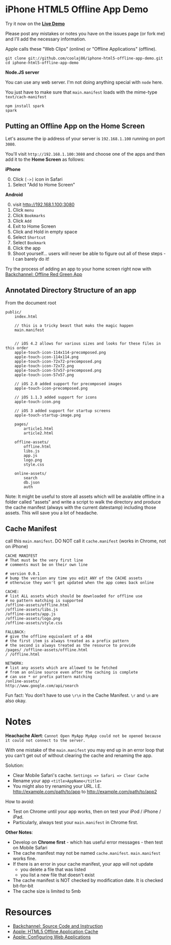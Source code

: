 iPhone HTML5 Offline App Demo
====

Try it now on the [**Live Demo**](http://coolaj86.info/iphone-html5-offline-app-demo)


Please post any mistakes or notes you have on the issues page (or fork me) and I'll add the necessary information.

Apple calls these "Web Clips" (online) or "Offline Applications" (offline).

    git clone git://github.com/coolaj86/iphone-html5-offline-app-demo.git
    cd iphone-html5-offline-app-demo

**Node.JS server**

You can use any web server. I'm not doing anything special with `node` here.

You just have to make sure that `main.manifest` loads with the mime-type `text/cach-manifest`

    npm install spark
    spark

Putting an Offline App on the Home Screen
----

Let's assume the ip address of your server is `192.168.1.100` running on port `3080`.

You'll visit `http://192.168.1.100:3080` and choose one of the apps and then add it to the **Home Screen** as follows:

**iPhone**

  0. Click `[->]` icon in Safari
  0. Select "Add to Home Screen"

**Android**

  0. visit http://192.168.1.100:3080
  0. Click `menu`
  0. Click `Bookmarks`
  0. Click `Add`
  0. Exit to Home Screen
  0. Click and Hold in empty space
  0. Select `Shortcut`
  0. Select `Bookmark`
  0. Click the app
  0. Shoot yourself... users will never be able to figure out all of these steps - I can barely do it!

Try the process of adding an app to your home screen right now with [Backchannel: Offline Red Green App](http://kentbrewster.com/backchannel/bc.html)

Annotated Directory Structure of an app
----

From the document root

    public/
        index.html

        // this is a tricky beast that maks the magic happen
        main.manifest


        // iOS 4.2 allows for various sizes and looks for these files in this order
        apple-touch-icon-114x114-precomposed.png
        apple-touch-icon-114x114.png
        apple-touch-icon-72x72-precomposed.png
        apple-touch-icon-72x72.png
        apple-touch-icon-57x57-precomposed.png
        apple-touch-icon-57x57.png

        // iOS 2.0 added support for precomposed images
        apple-touch-icon-precomposed.png

        // iOS 1.1.3 added support for icons
        apple-touch-icon.png

        // iOS 3 added support for startup screens
        apple-touch-startup-image.png

        pages/
            article1.html
            article2.html

        offline-assets/
            offline.html
            libs.js
            app.js
            logo.png
            style.css

        online-assets/
            search
            db.json
            auth

Note: It might be useful to store all assets which will be available offline in a folder called "assets" and write a script to walk the directory and produce the cache manifest (always with the current datestamp) including those assets. This will save you a lot of headache.

Cache Manifest
----
call this `main.manifest`. DO NOT call it `cache.manifest` (works in Chrome, not on iPhone)

    CACHE MANIFEST
    # That must be the very first line
    # comments must be on their own line

    # version 0.0.1
    # bump the version any time you edit ANY of the CACHE assets
    # otherwise they won't get updated when the app comes back online
    
    CACHE:
    # list ALL assets which should be downloaded for offline use
    # no pattern matching is supported
    /offline-assets/offline.html
    /offline-assets/libs.js
    /offline-assets/app.js
    /offline-assets/logo.png
    /offline-assets/style.css

    FALLBACK:
    # give the offline equivalent of a 404
    # the first item is always treated as a prefix pattern
    # the second is always treated as the resource to provide
    /pages/ /offline-assets/offline.html
    / /offline.html

    NETWORK:
    # list any assets which are allowed to be fetched 
    # from an online source even after the caching is complete
    # can use * or prefix pattern matching
    /online-assets/
    http://www.google.com/api/search

Fun fact: You don't have to use `\r\n` in the Cache Manifest. `\r` and `\n` are also okay.

Notes
====

**Heachache Alert**: `Cannot Open MyApp MyApp could not be opened because it could not connect to the server.`

With one mistake of the `main.manifest` you may end up in an error loop that you can't get out of without clearing the cache and renaming the app.

Solution:

  * Clear Mobile Safari's cache. `Settings => Safari => Clear Cache`
  * Rename your app `<title>AppName</title>`
  * You might also try renaming your URL. I.E. http://example.com/path/to/app to http://example.com/path/to/app2

How to avoid:

  * Test on Chrome until your app works, then on test your iPod / iPhone / iPad.
  * Particularly, always test your `main.manifest` in Chrome first. 

**Other Notes**:

  * Develop on **Chrome first** - which has useful error messages - then test on Mobile Safari
  * The cache manifest may not be named `cache.manifest`. `main.manifest` works fine.
  * If there is an error in your cache manifest, your app will not update
    * you delete a file that was listed
    * you list a new file that doesn't exist
  * The cache manifest is NOT checked by modification date. It is checked bit-for-bit
  * The cache size is limited to 5mb

Resources
====

  * [Backchannel: Source Code and Instruction](http://kentbrewster.com/backchannel/)
  * [Apple: HTML5 Offline Application Cache](http://developer.apple.com/library/safari/#documentation/iPhone/Conceptual/SafariJSDatabaseGuide/OfflineApplicationCache/OfflineApplicationCache.html)
  * [Apple: Configuring Web Applications](http://developer.apple.com/library/safari/#documentation/appleapplications/reference/safariwebcontent/ConfiguringWebApplications/ConfiguringWebApplications.html)
